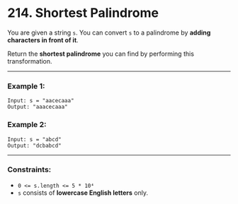 # 214. Shortest Palindrome

You are given a string `s`. You can convert `s` to a palindrome by **adding characters in front of it**.

Return the **shortest palindrome** you can find by performing this transformation.

---

### Example 1:
```
Input: s = "aacecaaa"  
Output: "aaacecaaa"
```

### Example 2:
```
Input: s = "abcd"  
Output: "dcbabcd"
```

---

### Constraints:

- `0 <= s.length <= 5 * 10⁴`  
- `s` consists of **lowercase English letters** only.
